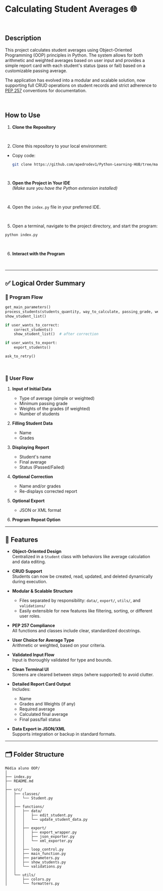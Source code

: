 # Calculating Student Averages 🌐

<br>

## Description

This project calculates student averages using Object-Oriented Programming (OOP) principles in Python. The system allows for both arithmetic and weighted averages based on user input and provides a simple report card with each student's status (pass or fail) based on a customizable passing average.

The application has evolved into a modular and scalable solution, now supporting full CRUD operations on student records and strict adherence to [PEP 257](https://peps.python.org/pep-0257/) conventions for documentation.

<br>

## How to Use

1. **Clone the Repository**

<br>

2. Clone this repository to your local environment:

- Copy code:

  ```bash
  git clone https://github.com/apedrodev1/Python-Learning-HUB/tree/main/M%C3%A9dia%20aluno%20OOP
  ```

<br>

3. **Open the Project in Your IDE**  
   *(Make sure you have the Python extension installed)*

<br>

4. Open the `index.py` file in your preferred IDE.

<br>

5. Open a terminal, navigate to the project directory, and start the program:

```bash
python index.py
```

<br>

6. **Interact with the Program**

<br>

---

## ✅ Logical Order Summary

### 🧠 Program Flow

```python
get_main_parameters()
process_students(students_quantity, way_to_calculate, passing_grade, weights)
show_student_list()

if user_wants_to_correct:
    correct_students()
    show_student_list()  # after correction

if user_wants_to_export:
    export_students()

ask_to_retry()
```

<br>

### 👤 User Flow

1. **Input of Initial Data**
   - Type of average (simple or weighted)
   - Minimum passing grade
   - Weights of the grades (if weighted)
   - Number of students

2. **Filling Student Data**
   - Name
   - Grades

3. **Displaying Report**
   - Student's name
   - Final average
   - Status (Passed/Failed)

4. **Optional Correction**
   - Name and/or grades
   - Re-displays corrected report

5. **Optional Export**
   - JSON or XML format

6. **Program Repeat Option**

---

## 🚀 Features

- **Object-Oriented Design**  
  Centralized in a `Student` class with behaviors like average calculation and data editing.

- **CRUD Support**  
  Students can now be created, read, updated, and deleted dynamically during execution.

- **Modular & Scalable Structure**  
  - Files separated by responsibility: `data/`, `export/`, `utils/`, and `validations/`
  - Easily extensible for new features like filtering, sorting, or different user roles.

- **PEP 257 Compliance**  
  All functions and classes include clear, standardized docstrings.

- **User Choice for Average Type**  
  Arithmetic or weighted, based on your criteria.

- **Validated Input Flow**  
  Input is thoroughly validated for type and bounds.

- **Clean Terminal UI**  
  Screens are cleared between steps (where supported) to avoid clutter.

- **Detailed Report Card Output**  
  Includes:
  - Name  
  - Grades and Weights (if any)  
  - Required average  
  - Calculated final average  
  - Final pass/fail status

- **Data Export in JSON/XML**  
  Supports integration or backup in standard formats.

---

## 🗂️ Folder Structure

```
Média aluno OOP/
│
├── index.py
├── README.md
│
├── src/
│   ├── classes/
│   │   └── Student.py
│   │
│   ├── functions/
│   │   ├── data/
│   │   │   ├── edit_student.py
│   │   │   └── update_student_data.py
│   │   │
│   │   ├── export/
│   │   │   ├── export_wrapper.py
│   │   │   ├── json_exporter.py
│   │   │   └── xml_exporter.py
│   │   │
│   │   ├── loop_control.py
│   │   ├── main_function.py
│   │   ├── parameters.py
│   │   ├── show_students.py
│   │   └── validations.py
│   │
│   └── utils/
│       ├── colors.py
│       └── formatters.py
```